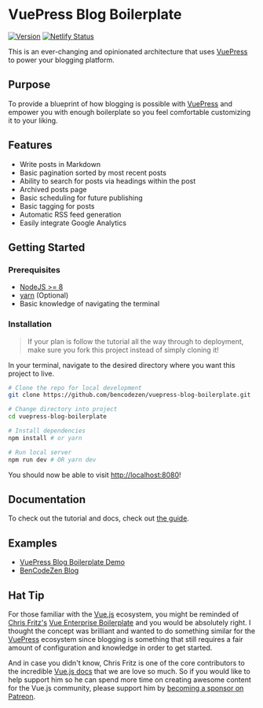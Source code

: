 # VuePress Blog Boilerplate

[![Version](https://img.shields.io/badge/version-0.11.0--beta-orange.svg)](https://github.com/vuejs/events/blob/master/CHANGELOG.md) [![Netlify Status](https://api.netlify.com/api/v1/badges/de71217a-c091-4908-a913-d6415815c92d/deploy-status)](https://app.netlify.com/sites/vuepress-blog-boilerplate/deploys)

This is an ever-changing and opinionated architecture that uses [VuePress](https://www.vuepress.vuejs.org) to power your blogging platform.

## Purpose

To provide a blueprint of how blogging is possible with [VuePress](https://vuepress.vuejs.org/) and empower you with enough boilerplate so you feel comfortable customizing it to your liking.

## Features

- Write posts in Markdown
- Basic pagination sorted by most recent posts
- Ability to search for posts via headings within the post
- Archived posts page
- Basic scheduling for future publishing
- Basic tagging for posts
- Automatic RSS feed generation
- Easily integrate Google Analytics

## Getting Started

### Prerequisites

- [NodeJS >= 8](https://nodejs.org/)
- [yarn](https://yarnpkg.com/lang/en/docs/install/) (Optional)
- Basic knowledge of navigating the terminal

### Installation

> If your plan is follow the tutorial all the way through to deployment, make sure you fork this project instead of simply cloning it!

In your terminal, navigate to the desired directory where you want this project to live.

```bash
# Clone the repo for local development
git clone https://github.com/bencodezen/vuepress-blog-boilerplate.git

# Change directory into project
cd vuepress-blog-boilerplate

# Install dependencies
npm install # or yarn

# Run local server
npm run dev # OR yarn dev
```

You should now be able to visit [http://localhost:8080](http://localhost:8080)!

## Documentation

To check out the tutorial and docs, check out [the guide](https://vuepress-blog-boilerplate.bencodezen.io/).

## Examples

- [VuePress Blog Boilerplate Demo](https://vigorous-lovelace-5c861d.netlify.com/)
- [BenCodeZen Blog](https://www.bencodezen.io)

## Hat Tip

For those familiar with the [Vue.js](https://www.vuejs.org) ecosystem, you might be reminded of [Chris Fritz's](https://www.twitter.com/chrisvfritz) [Vue Enterprise Boilerplate](https://github.com/chrisvfritz/vue-enterprise-boilerplate) and you would be absolutely right. I thought the concept was brilliant and wanted to do something similar for the [VuePress](https://vuepress.vuejs.org) ecosystem since blogging is something that still requires a fair amount of configuration and knowledge in order to get started.

And in case you didn't know, Chris Fritz is one of the core contributors to the incredible [Vue.js docs](https://vuejs.org/v2/guide/) that we are love so much. So if you would like to help support him so he can spend more time on creating awesome content for the Vue.js community, please support him by [becoming a sponsor on Patreon](https://www.patreon.com/chrisvuefritz). 
